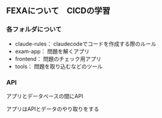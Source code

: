 ## FEXAについて　CICDの学習
### 各フォルダについて
 * claude-rules：
   claudecodeでコードを作成する際のルール
 * exam-app：
   問題を解くアプリ
 * frontend：
   問題のチェック用アプリ
 * tools：
   問題を取り込むなどのツール

### API
アプリとデータベースの間にAPI  

アプリはAPIとデータのやり取りをする
